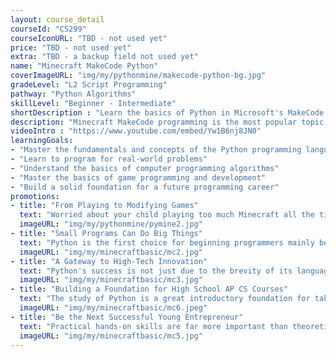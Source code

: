 ```yaml
---
layout: course_detail
courseId: "CS299"
courseIconURL: "TBD - not used yet"
price: "TBD - not used yet"
extra: "TBD - a backup field not used yet"
name: "Minecraft MakeCode Python"
coverImageURL: "img/my/pythonmine/makecode-python-bg.jpg"
gradeLevel: "L2 Script Programming"
pathway: "Python Algorithms"
skillLevel: "Beginner - Intermediate"
shortDescription : "Learn the basics of Python in Microsoft's MakeCode platform and start coding!"
description: "Minecraft MakeCode programming is the most popular topic at the L2 level, and the course will be focused on learning how to design and develop Minecraft projects through script programming. Students will be able to program their own features and ideas that are not available in Minecraft games, creating unlimited possibilities for developing and releasing their own games."
videoIntro : "https://www.youtube.com/embed/Yw1B6nj8JN0"
learningGoals:
- "Master the fundamentals and concepts of the Python programming language"
- "Learn to program for real-world problems"
- "Understand the basics of computer programming algorithms"
- "Master the basics of game programming and development"
- "Build a solid foundation for a future programming career"
promotions:
- title: "From Playing to Modifying Games"
  text: "Worried about your child playing too much Minecraft all the time? We're here to encourage and guide students on how to utilize advanced programming to modify their own games. The combination of Python and Minecraft can really allow students to learn to program and use Minecraft as a tool instead of as a distraction."
  imageURL: "img/my/pythonmine/pymine2.jpg"
- title: "Small Programs Can Do Big Things"
  text: "Python is the first choice for beginning programmers mainly because of its simple but powerful features. Students can often implement complex functionality quickly with brief code."
  imageURL: "img/my/minecraftbasic/mc2.jpg"
- title: "A Gateway to High-Tech Innovation"
  text: "Python's success is not just due to the brevity of its language, but more importantly its widespread use in areas at the forefront of computing. Artificial intelligence, machine learning, speech recognition, autonomous driving - you can see Python playing a key role in all of them."
  imageURL: "img/my/minecraftbasic/mc3.jpg"
- title: "Building a Foundation for High School AP CS Courses"
  text: "The study of Python is a great introductory foundation for taking the two existing high school AP CS courses. Not only does it satisfy the immediate requirements of AP CS Principles, but it also helps students transition more smoothly into the Java programming language required by AP CS A."
  imageURL: "img/my/minecraftbasic/mc6.jpeg"
- title: "Be the Next Successful Young Entrepreneur"
  text: "Practical hands-on skills are far more important than theoretical knowledge. Every course is designed for students to learn how to turn an idea for a game into a practical reality through hard work. Young little entrepreneurs are created during these challenges."
  imageURL: "img/my/minecraftbasic/mc5.jpg"
---
```

